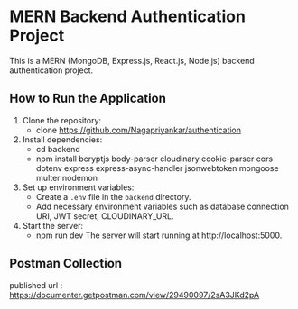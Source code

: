 # MERN Backend Authentication Project

This is a MERN (MongoDB, Express.js, React.js, Node.js) backend authentication project.

## How to Run the Application

1. Clone the repository:
   - clone https://github.com/Nagapriyankar/authentication
2. Install dependencies:
   - cd backend
   - npm install bcryptjs body-parser cloudinary cookie-parser cors dotenv express express-async-handler jsonwebtoken mongoose multer nodemon
3. Set up environment variables:
   - Create a `.env` file in the `backend` directory.
   - Add necessary environment variables such as database connection URI, JWT secret, CLOUDINARY_URL.
4. Start the server:
   - npm run dev
The server will start running at http://localhost:5000.


## Postman Collection

published url : https://documenter.getpostman.com/view/29490097/2sA3JKd2pA
